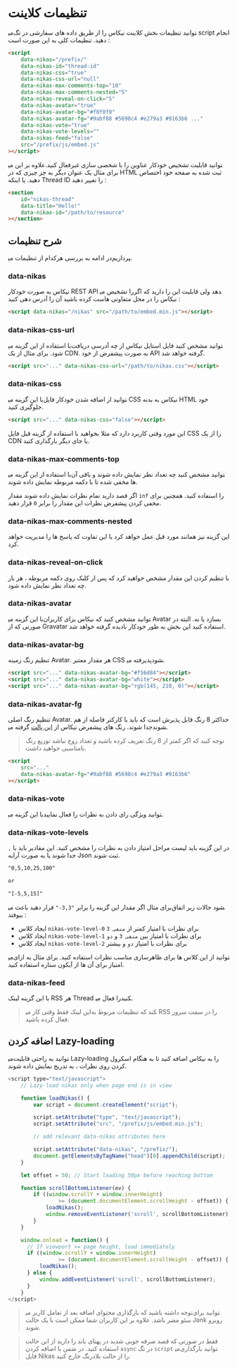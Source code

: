 # تنظیمات کلاینت

می‎توانید تنظیمات بخش کلاینت نیکاس را از طریق داده های سفارشی در تگ script انجام دهید. تنظیمات کلی به این صورت است :

```html
<script
    data-nikas="/prefix/"
    data-nikas-id="thread-id"
    data-nikas-css="true"
    data-nikas-css-url="null"
    data-nikas-max-comments-top="10"
    data-nikas-max-comments-nested="5"
    data-nikas-reveal-on-click="5"
    data-nikas-avatar="true"
    data-nikas-avatar-bg="#f0f0f0"
    data-nikas-avatar-fg="#9abf88 #5698c4 #e279a3 #9163b6 ..."
    data-nikas-vote="true"
    data-nikas-vote-levels=""
    data-nikas-feed="false"
    src="/prefix/js/embed.js"
></script>
```

علاوه بر این می‎توانید قابلیت تشخیص خودکار عناوین را با شخصی سازی غیرفعال کنید. برای مثال یک عنوان دیگر به جز چیزی که در HTML ثبت شده به صفحه خود اختصاص دهید. یا اینکه Thread ID را تغییر دهید :

```html
<section
    id="nikas-thread"
    data-title="Hello!"
    data-nikas-id="/path/to/resource"
></section>
```

## شرح تنظیمات

در ادامه به بررسی هرکدام از تنظیمات می‎پردازیم.

### data-nikas

نیکاس به صورت خودکار REST API را تشخیص می‎دهد ولی قابلیت این را دارید که اگر نیکاس را در محل متفاوتی هاست کرده باشید آن را آدرس دهی کنید :

```html
<script data-nikas="/nikas" src="/path/to/embed.min.js"></script>
```

### data-nikas-css-url

با استفاده از این گزینه می‎توانید مشخص کنید فایل استایل نیکاس از چه آدرسی دریافت شود. برای مثال از یک CDN. به صورت پیشفرض از خود API گرفته خواهد شد.

```html
<script src="..." data-nikas-css-url="/path/to/nikas.css"></script>
```

### data-nikas-css

با این گزینه می‎توانید از اضافه شدن خودکار فایل CSS نیکاس به بدنه HTML خود جلوگیری کنید.

```html
<script src="..." data-nikas-css="false"></script>
```

این مورد وقتی کاربرد دارد که مثلا بخواهید با استفاده از گزینه قبل فایل CSS را از یک CDN یا جای دیگر بارگذاری کنید.

### data-nikas-max-comments-top

با استفاده از این گزینه می‎توانید مشخص کنید چه تعداد نظر نمایش داده شوند و باقی آن ها مخفی شده تا با دکمه مربوطه نمایش داده شوند.

اگر قصد دارید تمام نظرات نمایش داده شوند مقدار `inf` را استفاده کنید. همچنین برای مخفی کردن پیشفرض نظرات این مقدار را برابر `0` قرار دهید.

### data-nikas-max-comments-nested

این گزینه نیز همانند مورد قبل عمل خواهد کرد با این تفاوت که پاسخ ها را مدیریت خواهد کرد.

### data-nikas-reveal-on-click

با تنظیم کردن این مقدار مشخص خواهید کرد که پس از کلیک روی دکمه مربوطه ، هر بار چه تعداد نظر نمایش داده شود.

### data-nikas-avatar

با این گزینه می‎توانید مشخص کنید که نیکاس برای کاربران Avatar بسازد یا نه. البته در صورتی که از Gravatar استفاده کنید این بخش به طور خودکار نادیده گرفته خواهد شد.

### data-nikas-avatar-bg

تنظیم رنگ زمینه Avatar. هر مقدار معتبر CSS پذیرفته می‎شود.

```html
<script src="..." data-nikas-avatar-bg="#f56d84"></script>
<script src="..." data-nikas-avatar-bg="white"></script>
<script src="..." data-nikas-avatar-bg="rgb(145, 210, 0)"></script>
```

### data-nikas-avatar-fg

تنظیم رنگ اصلی Avatar. حداکثر 8 رنگ قابل پذیرش است که باید با کارکتر فاصله از هم جدا شوند. رنگ های پیشفرض نیکاس از [این پالت](http://colrd.com/palette/19308/) گرفته می‎شوند.

> توجه کنید که اگر کمتر از 8 رنگ تعریف کرده باشید و تعداد زوج نباشد توزیع رنگ نامناسبی خواهید داشت.

```html
<script
    src="..."
    data-nikas-avatar-fg="#9abf88 #5698c4 #e279a3 #9163b6"
></script>
```

### data-nikas-vote

با این گزینه می‎توانید ویژگی رای دادن به نظرات را فعال نمایید.

### data-nikas-vote-levels

در این گزینه باید لیست مراحل امتیاز دادن به نظرات را مشخص کنید. این مقادیر باید با `,` جدا شوند یا به صورت آرایه Json ثبت شوند.

```txt
"0,5,10,25,100"

or

"[-5,5,15]"
```

برای مثال اگر مقدار این گزینه را برابر `"3,3-"` قرار دهید باعث می‎شود حالات زیر اتفاق بیوفتد :

-   ایجاد کلاس `nikas-vote-level-0` برای نظرات با امتیاز کمتر از `منفی 3`
-   ایجاد کلاس `nikas-vote-level-1` برای نظرات با امتیاز بین `منفی 3` و `دو`
-   ایجاد کلاس `nikas-vote-level-2` برای نظرات با امتیاز `دو` و بیشتر

می‎توانید از این کلاس ها برای ظاهرسازی مناسب نظرات استفاده کنید. برای مثال به ازای امتیاز برای آن ها از آیکون ستاره استفاده کنید.

### data-nikas-feed

با این گزینه لینک RSS هر Thread را فعال می‎کنید.

> این لینک فقط وقتی کار می‎کند که تنظیمات مربوط به RSS را در سمت سرور فعال کرده باشید.

## اضافه کردن Lazy-loading

می‎توانید به راحتی قابلیت Lazy-loading را به نیکاس اضافه کنید تا به هنگام اسکرول کردن روی نظرات ، به تدریج نمایش داده شوند.

```js
<script type="text/javascript">
    // Lazy-load nikas only when page end is in view

    function loadNikas() {
        var script = document.createElement("script");

        script.setAttribute("type", "text/javascript");
        script.setAttribute("src", "/prefix/js/embed.min.js");

        // add relevant data-nikas attributes here

        script.setAttribute("data-nikas", "/prefix/");
        document.getElementsByTagName("head")[0].appendChild(script);
    }

    let offset = 50; // Start loading 50px before reaching bottom

    function scrollBottomListener(ev) {
        if ((window.scrollY + window.innerHeight)
                >= (document.documentElement.scrollHeight - offset)) {
            loadNikas();
            window.removeEventListener('scroll', scrollBottomListener);
        }
    }

    window.onload = function() {
      // If viewport >= page height, load immediately
      if ((window.scrollY + window.innerHeight)
                >= (document.documentElement.scrollHeight - offset)) {
          loadNikas();
      } else {
          window.addEventListener('scroll', scrollBottomListener);
      }
    }
</script>
```

> توجه داشته باشید که بارگذاری محتوای اضافه بعد از تعامل کاربر می‎توانید برای سئو مضر باشد. علاوه بر این کاربران شما ممکن است با یک حالت Jank روبرو شوند.

> فقط در صورتی که قصد صرفه جویی شدید در پهنای باند را دارید از این حالت استفاده کنید. در ضمن با اضافه کردن `async` در تگ `script` می‎توانید بارگذاری فایل Nikas را از حالت بلادرنگ خارج کنید.
